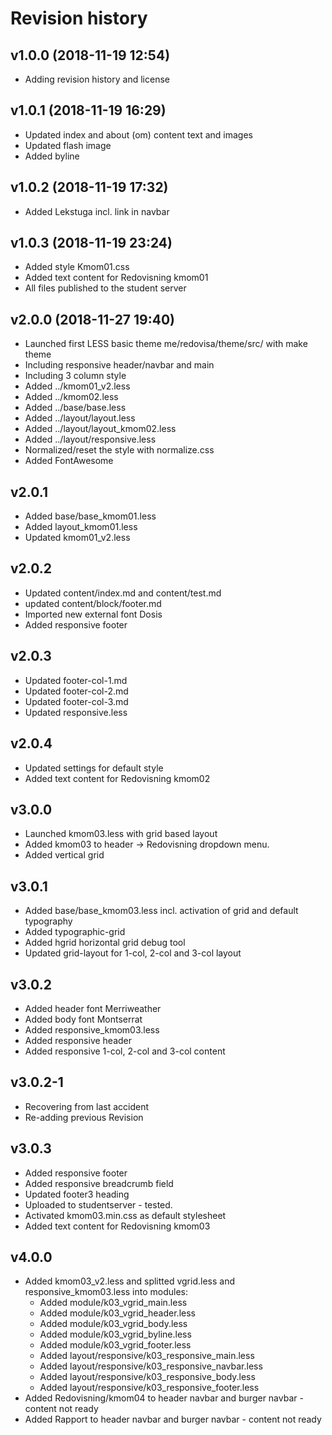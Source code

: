 Revision history
======================



v1.0.0 (2018-11-19 12:54)
----------------------

* Adding revision history and license


v1.0.1 (2018-11-19 16:29)
----------------------

* Updated index and about (om) content text and images
* Updated flash image
* Added byline


v1.0.2 (2018-11-19 17:32)
----------------------

* Added Lekstuga incl. link in navbar


v1.0.3 (2018-11-19 23:24)
----------------------

* Added style Kmom01.css
* Added text content for Redovisning kmom01
* All files published to the student server


v2.0.0 (2018-11-27 19:40)
----------------------

* Launched first LESS basic theme me/redovisa/theme/src/ with make theme
* Including responsive header/navbar and main
* Including 3 column style
* Added ../kmom01_v2.less
* Added ../kmom02.less
* Added ../base/base.less
* Added ../layout/layout.less
* Added ../layout/layout_kmom02.less
* Added ../layout/responsive.less
* Normalized/reset the style with normalize.css
* Added FontAwesome


v2.0.1
----------------------
* Added base/base_kmom01.less
* Added layout_kmom01.less
* Updated kmom01_v2.less


v2.0.2
----------------------
* Updated content/index.md and content/test.md
* updated content/block/footer.md
* Imported new external font Dosis
* Added responsive footer


v2.0.3
----------------------
* Updated footer-col-1.md
* Updated footer-col-2.md
* Updated footer-col-3.md
* Updated responsive.less


v2.0.4
----------------------
* Updated settings for default style
* Added text content for Redovisning kmom02


v3.0.0
----------------------
* Launched kmom03.less with grid based layout
* Added kmom03 to header -> Redovisning dropdown menu.
* Added vertical grid


v3.0.1
----------------------
* Added base/base_kmom03.less incl. activation of grid and default typography
* Added typographic-grid
* Added hgrid horizontal grid debug tool
* Updated grid-layout for 1-col, 2-col and 3-col layout


v3.0.2
----------------------
* Added header font Merriweather
* Added body font Montserrat
* Added responsive_kmom03.less
* Added responsive header
* Added responsive 1-col, 2-col and 3-col content


v3.0.2-1
----------------------
* Recovering from last accident
* Re-adding previous Revision


v3.0.3
----------------------
* Added responsive footer
* Added responsive breadcrumb field
* Updated footer3 heading
* Uploaded to studentserver - tested.
* Activated kmom03.min.css as default stylesheet
* Added text content for Redovisning kmom03


v4.0.0
----------------------
* Added kmom03_v2.less and splitted vgrid.less and responsive_kmom03.less into modules:
    + Added module/k03_vgrid_main.less
    + Added module/k03_vgrid_header.less
    + Added module/k03_vgrid_body.less
    + Added module/k03_vgrid_byline.less
    + Added module/k03_vgrid_footer.less
    + Added layout/responsive/k03_responsive_main.less
    + Added layout/responsive/k03_responsive_navbar.less
    + Added layout/responsive/k03_responsive_body.less
    + Added layout/responsive/k03_responsive_footer.less
* Added Redovisning/kmom04 to header navbar and burger navbar - content not ready
* Added Rapport to header navbar and burger navbar - content not ready
